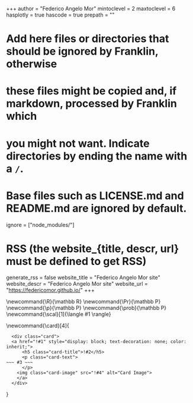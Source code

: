 <!-- Add here global page variables to use throughout your website. -->
+++
author = "Federico Angelo Mor"
mintoclevel = 2
maxtoclevel = 6
hasplotly = true
hascode = true
prepath = ""

# Add here files or directories that should be ignored by Franklin, otherwise
# these files might be copied and, if markdown, processed by Franklin which
# you might not want. Indicate directories by ending the name with a `/`.
# Base files such as LICENSE.md and README.md are ignored by default.
ignore = ["node_modules/"]

# RSS (the website_{title, descr, url} must be defined to get RSS)
generate_rss = false
website_title = "Federico Angelo Mor site"
website_descr = "Federico Angelo Mor site"
website_url   = "https://federicomor.github.io/"
+++


<!-- Add here global latex commands to use throughout your pages. -->
\newcommand{\R}{\mathbb R}
\newcommand{\Pr}{\mathbb P}
\newcommand{\p}{\mathbb P}
\newcommand{\prob}{\mathbb P}
\newcommand{\scal}[1]{\langle #1 \rangle}

\newcommand{\card}[4]{
~~~ 
  <div class="card">
  <a href="!#1" style="display: block; text-decoration: none; color: inherit;">
      <h5 class="card-title">!#2</h5>
      <p class="card-text">
~~~ #3 ~~~
      </p>
    <img class="card-image" src="!#4" alt="Card Image"> 
    </a>
  </div>
~~~ 
}